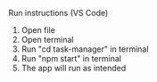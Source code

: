 Run instructions (VS Code) 
1. Open file
2. Open terminal
3. Run "cd task-manager" in terminal
4. Run "npm start" in terminal
5. The app will run as intended
